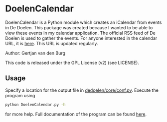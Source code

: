 DoelenCalendar
==============

DoelenCalendar is a Python module which creates an iCalendar from events in De Doelen. 
This package was created because I wanted to be able to view these events in my calendar
application. The official RSS feed of De Doelen is used to gather the events. For anyone
interested in the calendar URL, it is [here](https://dl.dropboxusercontent.com/u/2778250/doelen/doelen_calendar.ics). 
This URL is updated regularly.

Author: Gertjan van den Burg

This code is released under the GPL License (v2) (see LICENSE).

Usage
-----

Specify a location for the output file in [dedoelen/core/conf.py](conf.py).
Execute the program using
```bash
python DoelenCalendar.py -h
```
for more help. Full documentation of the program can be found [here](DoelenCalendar.pdf).

